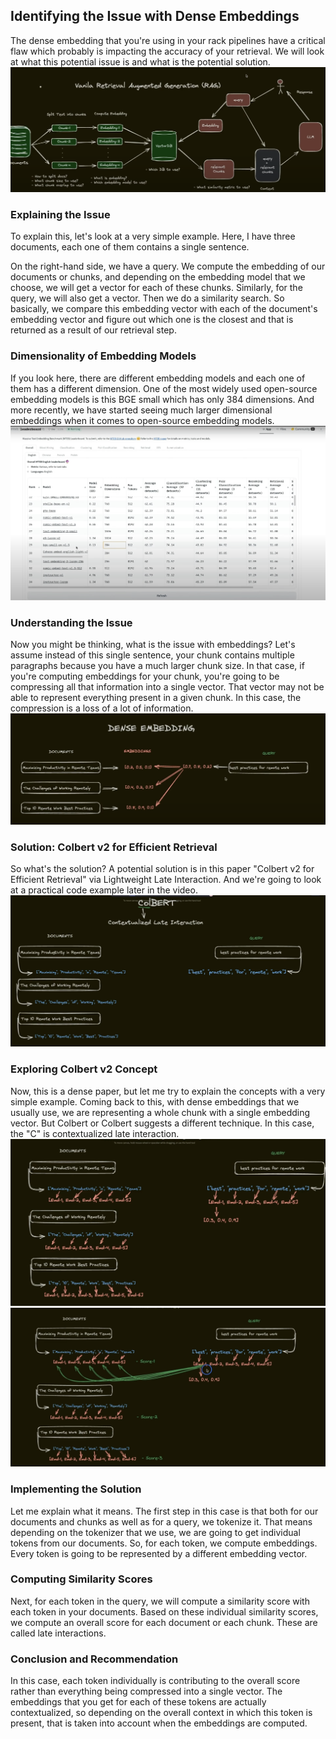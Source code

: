 ## Identifying the Issue with Dense Embeddings
The dense embedding that you're using in your rack pipelines have a critical flaw which probably is impacting the accuracy of your retrieval. 
We will look at what this potential issue is and what is the potential solution.
![](https://github.com/MowlanicaBilla/All_about_LLM_projects/blob/main/Advanced_RAG/ColBERT/images/Vanilla_RAG.png)

### Explaining the Issue
To explain this, let's look at a very simple example. 
Here, I have three documents, each one of them contains a single sentence. 

On the right-hand side, we have a query. We compute the embedding of our documents or chunks, and depending on the embedding model that we choose, we will get a vector for each of these chunks. 
Similarly, for the query, we will also get a vector. Then we do a similarity search. So basically, we compare this embedding vector with each of the document's embedding vector and figure out which one is the closest and that is returned as a result of our retrieval step.

### Dimensionality of Embedding Models

If you look here, there are different embedding models and each one of them has a different dimension. One of the most widely used open-source embedding models is this BGE small which has only 384 dimensions. And more recently, we have started seeing much larger dimensional embeddings when it comes to open-source embedding models.
![](https://github.com/MowlanicaBilla/All_about_LLM_projects/blob/main/Advanced_RAG/ColBERT/images/Leaderboard.png)

### Understanding the Issue
Now you might be thinking, what is the issue with embeddings? Let's assume instead of this single sentence, your chunk contains multiple paragraphs because you have a much larger chunk size. In that case, if you're computing embeddings for your chunk, you're going to be compressing all that information into a single vector. That vector may not be able to represent everything present in a given chunk. 
In this case, the compression is a loss of a lot of information.
![](https://github.com/MowlanicaBilla/All_about_LLM_projects/blob/main/Advanced_RAG/ColBERT/images/Dense_Embedding.png)

### Solution: Colbert v2 for Efficient Retrieval
So what's the solution? A potential solution is in this paper "Colbert v2 for Efficient Retrieval" via Lightweight Late Interaction. And we're going to look at a practical code example later in the video.
![](https://github.com/MowlanicaBilla/All_about_LLM_projects/blob/main/Advanced_RAG/ColBERT/images/ColBERT.png)

### Exploring Colbert v2 Concept
Now, this is a dense paper, but let me try to explain the concepts with a very simple example. Coming back to this, with dense embeddings that we usually use, we are representing a whole chunk with a single embedding vector. But Colbert or Colbert suggests a different technique. In this case, the "C" is contextualized late interaction.
![](https://github.com/MowlanicaBilla/All_about_LLM_projects/blob/main/Advanced_RAG/ColBERT/images/ColBERT2.png)
![](https://github.com/MowlanicaBilla/All_about_LLM_projects/blob/main/Advanced_RAG/ColBERT/images/ColBERT3.png)

### Implementing the Solution
Let me explain what it means. The first step in this case is that both for our documents and chunks as well as for a query, we tokenize it. That means depending on the tokenizer that we use, we are going to get individual tokens from our documents. So, for each token, we compute embeddings. Every token is going to be represented by a different embedding vector.

### Computing Similarity Scores
Next, for each token in the query, we will compute a similarity score with each token in your documents. Based on these individual similarity scores, we compute an overall score for each document or each chunk. These are called late interactions.

### Conclusion and Recommendation
In this case, each token individually is contributing to the overall score rather than everything being compressed into a single vector. The embeddings that you get for each of these tokens are actually contextualized, so depending on the overall context in which this token is present, that is taken into account when the embeddings are computed.

